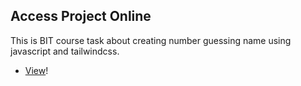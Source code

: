 ## Access Project Online

This is BIT course task about creating number guessing name using javascript and tailwindcss.

-   [View](https://gymmed.github.io/BIT-Javascript-Calculator-Quiz/)!
